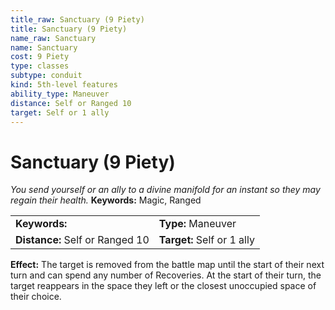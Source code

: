 ```yaml
---
title_raw: Sanctuary (9 Piety)
title: Sanctuary (9 Piety)
name_raw: Sanctuary
name: Sanctuary
cost: 9 Piety
type: classes
subtype: conduit
kind: 5th-level features
ability_type: Maneuver
distance: Self or Ranged 10
target: Self or 1 ally
---
```


# Sanctuary (9 Piety)

*You send yourself or an ally to a divine manifold for an instant so they may regain their health.* **Keywords:** Magic, Ranged

|                                 |                            |
| :------------------------------ | :------------------------- |
| **Keywords:**                   | **Type:** Maneuver         |
| **Distance:** Self or Ranged 10 | **Target:** Self or 1 ally |

**Effect:** The target is removed from the battle map until the start of their next turn and can spend any number of Recoveries. At the start of their turn, the target reappears in the space they left or the closest unoccupied space of their choice.
